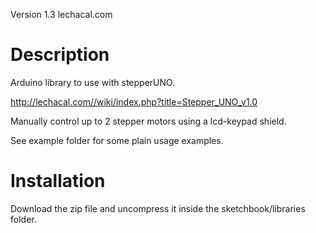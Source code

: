 Version 1.3
lechacal.com

# Description

Arduino library to use with stepperUNO.

http://lechacal.com//wiki/index.php?title=Stepper_UNO_v1.0

Manually control up to 2 stepper motors using a lcd-keypad shield.

See example folder for some plain usage examples.

# Installation

Download the zip file and uncompress it inside the sketchbook/libraries folder.
